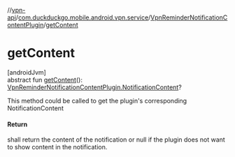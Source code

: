 //[vpn-api](../../../index.md)/[com.duckduckgo.mobile.android.vpn.service](../index.md)/[VpnReminderNotificationContentPlugin](index.md)/[getContent](get-content.md)

# getContent

[androidJvm]\
abstract fun [getContent](get-content.md)(): [VpnReminderNotificationContentPlugin.NotificationContent](-notification-content/index.md)?

This method could be called to get the plugin's corresponding NotificationContent

#### Return

shall return the content of the notification or null if the plugin does not want to show content in the notification.
